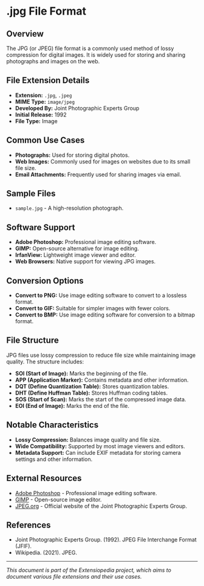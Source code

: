 # .jpg File Format

## Overview

The JPG (or JPEG) file format is a commonly used method of lossy compression for digital images. It is widely used for storing and sharing photographs and images on the web.

## File Extension Details

- **Extension:** `.jpg`, `.jpeg`
- **MIME Type:** `image/jpeg`
- **Developed By:** Joint Photographic Experts Group
- **Initial Release:** 1992
- **File Type:** Image

## Common Use Cases

- **Photographs:** Used for storing digital photos.
- **Web Images:** Commonly used for images on websites due to its small file size.
- **Email Attachments:** Frequently used for sharing images via email.

## Sample Files

- `sample.jpg` - A high-resolution photograph.

## Software Support

- **Adobe Photoshop:** Professional image editing software.
- **GIMP:** Open-source alternative for image editing.
- **IrfanView:** Lightweight image viewer and editor.
- **Web Browsers:** Native support for viewing JPG images.

## Conversion Options

- **Convert to PNG:** Use image editing software to convert to a lossless format.
- **Convert to GIF:** Suitable for simpler images with fewer colors.
- **Convert to BMP:** Use image editing software for conversion to a bitmap format.

## File Structure

JPG files use lossy compression to reduce file size while maintaining image quality. The structure includes:
- **SOI (Start of Image):** Marks the beginning of the file.
- **APP (Application Marker):** Contains metadata and other information.
- **DQT (Define Quantization Table):** Stores quantization tables.
- **DHT (Define Huffman Table):** Stores Huffman coding tables.
- **SOS (Start of Scan):** Marks the start of the compressed image data.
- **EOI (End of Image):** Marks the end of the file.

## Notable Characteristics

- **Lossy Compression:** Balances image quality and file size.
- **Wide Compatibility:** Supported by most image viewers and editors.
- **Metadata Support:** Can include EXIF metadata for storing camera settings and other information.

## External Resources

- [Adobe Photoshop](https://www.adobe.com/products/photoshop.html) - Professional image editing software.
- [GIMP](https://www.gimp.org/) - Open-source image editor.
- [JPEG.org](https://jpeg.org/) - Official website of the Joint Photographic Experts Group.

## References

- Joint Photographic Experts Group. (1992). JPEG File Interchange Format (JFIF).
- Wikipedia. (2021). JPEG.

---

*This document is part of the Extensiopedia project, which aims to document various file extensions and their use cases.*
